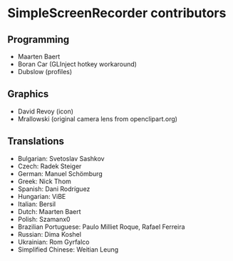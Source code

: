 SimpleScreenRecorder contributors
=================================

Programming
-----------

- Maarten Baert
- Boran Car (GLInject hotkey workaround)
- Dubslow (profiles)

Graphics
--------

- David Revoy (icon)
- Mrallowski (original camera lens from openclipart.org)

Translations
------------

- Bulgarian: Svetoslav Sashkov
- Czech: Radek Steiger
- German: Manuel Schömburg
- Greek: Nick Thom
- Spanish: Dani Rodríguez
- Hungarian: ViBE
- Italian: Bersil
- Dutch: Maarten Baert
- Polish: Szamanx0
- Brazilian Portuguese: Paulo Milliet Roque, Rafael Ferreira
- Russian: Dima Koshel
- Ukrainian: Rom Gyrfalco
- Simplified Chinese: Weitian Leung
